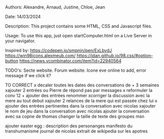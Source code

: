 Authors: Alexandre, Arnaud, Justine, Chloe, Jean

Date: 14/03/2024

Description:
This project contains some HTML, CSS and Javascript files.

Usage:
To use this app, just open startComputer.html on a Live Server in your navigator.

Inspired by: https://codepen.io/smpnjn/pen/ExLbvdJ
https://win98icons.alexmeub.com/
https://jdan.github.io/98.css/#option-button
https://news.ycombinator.com/item?id=22940564


TODO's:
Secte website.
Forum website.
Icone eve online to add, error message if we click it?

TO CORRECT
x decaler toutes les dates des conversations de + 3 semaines
xajouter 2 entrées ou Pierre de répond pas par messages
x reformuler la conv 12 + ajouter des entrées
renommer
xcorriger la discussion avec la mere au tout debut
xajouter 2 relances de la mere qui est passée chez lui
x ajouter des entrées pertinentes dans la conversation avec nicolas
xajouter le nom de jeu dans la conversation avec nicolas
ajouter la conversation avec sa copne de thomas
changer la taille de texte des groupes msn

ajouter easter egg : 
description des personanges
manifesto du transhumanisme
journal de nicolas
extrait de wikipedia sur les apotres
